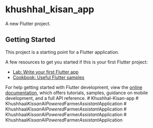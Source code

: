 # khushhal_kisan_app

A new Flutter project.

## Getting Started

This project is a starting point for a Flutter application.

A few resources to get you started if this is your first Flutter project:

- [Lab: Write your first Flutter app](https://docs.flutter.dev/get-started/codelab)
- [Cookbook: Useful Flutter samples](https://docs.flutter.dev/cookbook)

For help getting started with Flutter development, view the
[online documentation](https://docs.flutter.dev/), which offers tutorials,
samples, guidance on mobile development, and a full API reference.
#   K h u s h h a l - K i s a n - a p p  
 #   K h u s h h a a l _ K i s s a n _ A I _ P o w e r e d _ F a r m e r _ A s s i s t a n t _ A p p l i c a t i o n  
 #   K h u s h h a a l _ K i s s a n _ A I _ P o w e r e d _ F a r m e r _ A s s i s t a n t _ A p p l i c a t i o n  
 #   K h u s h h a a l _ K i s s a n _ A I _ P o w e r e d _ F a r m e r _ A s s i s t a n t _ A p p l i c a t i o n  
 #   K h u s h h a a l _ K i s s a n _ A I _ P o w e r e d _ F a r m e r _ A s s i s t a n t _ A p p l i c a t i o n  
 